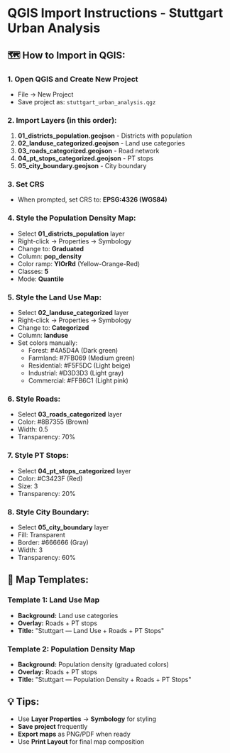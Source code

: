 # QGIS Import Instructions - Stuttgart Urban Analysis

## 🗺️ How to Import in QGIS:

### 1. Open QGIS and Create New Project
- File → New Project
- Save project as: `stuttgart_urban_analysis.qgz`

### 2. Import Layers (in this order):
1. **01_districts_population.geojson** - Districts with population
2. **02_landuse_categorized.geojson** - Land use categories  
3. **03_roads_categorized.geojson** - Road network
4. **04_pt_stops_categorized.geojson** - PT stops
5. **05_city_boundary.geojson** - City boundary

### 3. Set CRS
- When prompted, set CRS to: **EPSG:4326 (WGS84)**

### 4. Style the Population Density Map:
- Select **01_districts_population** layer
- Right-click → Properties → Symbology
- Change to: **Graduated**
- Column: **pop_density**
- Color ramp: **YlOrRd** (Yellow-Orange-Red)
- Classes: **5**
- Mode: **Quantile**

### 5. Style the Land Use Map:
- Select **02_landuse_categorized** layer
- Right-click → Properties → Symbology
- Change to: **Categorized**
- Column: **landuse**
- Set colors manually:
  - Forest: #4A5D4A (Dark green)
  - Farmland: #7FB069 (Medium green)
  - Residential: #F5F5DC (Light beige)
  - Industrial: #D3D3D3 (Light gray)
  - Commercial: #FFB6C1 (Light pink)

### 6. Style Roads:
- Select **03_roads_categorized** layer
- Color: #8B7355 (Brown)
- Width: 0.5
- Transparency: 70%

### 7. Style PT Stops:
- Select **04_pt_stops_categorized** layer
- Color: #C3423F (Red)
- Size: 3
- Transparency: 20%

### 8. Style City Boundary:
- Select **05_city_boundary** layer
- Fill: Transparent
- Border: #666666 (Gray)
- Width: 3
- Transparency: 60%

## 🎯 Map Templates:

### Template 1: Land Use Map
- **Background:** Land use categories
- **Overlay:** Roads + PT stops
- **Title:** "Stuttgart — Land Use + Roads + PT Stops"

### Template 2: Population Density Map  
- **Background:** Population density (graduated colors)
- **Overlay:** Roads + PT stops
- **Title:** "Stuttgart — Population Density + Roads + PT Stops"

## 💡 Tips:
- Use **Layer Properties** → **Symbology** for styling
- **Save project** frequently
- **Export maps** as PNG/PDF when ready
- Use **Print Layout** for final map composition
